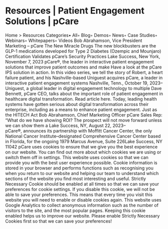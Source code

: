 # Resources | Patient Engagement Solutions | pCare

Home > Resources
Categories• All◦ Blog◦ Demos◦ News◦ Case Studies◦ Webinars◦ Whitepapers◦ Videos
Bob Abrahamson, Vice President Marketing – pCare The New Miracle Drugs The new blockbusters are the GLP-1 medications developed for Type 2 Diabetes (Ozempic and Mounjaro)
Certification Validates pCare’s Security Practices Lake Success, New York, November 7, 2023 pCare®, the leader in interactive patient engagement solutions that improve patient outcomes and make
Have a look at the pCare IPS solution in action. In this video series, we tell the story of Robert, a heart failure patient, and his
Nashville-based Uniguest acquires pCare, a leader in interactive patient engagement systems Nashville, Tenn., October 19, 2023– Uniguest, a global leader in digital engagement technology to multiple
Dave Bennett, pCare CEO, talks about the important role of patient engagement in healthcare digital transformation. Read article here.
Today, leading health systems have gotten serious about digital transformation across their enterprise, including as a means to enhance patient engagement. Just as the HITECH Act
Bob Abrahamson, Chief Marketing Officer pCare Sales Rep: “What do we have showing ROI? The prospect will not move forward unless we can show them a
Lake Success, NY, August 22, 2023–pCare®, announces its partnership with Moffitt Cancer Center, the only National Cancer Institute–designated Comprehensive Cancer Center based in Florida, for the ongoing
1979 Marcus Avenue, Suite 226Lake Success, NY 11042
pCare uses cookies to ensure that we give you the best experience on our website. You can find out more about which cookies we are using or switch them off in settings.
This website uses cookies so that we can provide you with the best user experience possible. Cookie information is stored in your browser and performs functions such as recognising you when you return to our website and helping our team to understand which sections of the website you find most interesting and useful.
Strictly Necessary Cookie should be enabled at all times so that we can save your preferences for cookie settings.
If you disable this cookie, we will not be able to save your preferences. This means that every time you visit this website you will need to enable or disable cookies again.
This website uses Google Analytics to collect anonymous information such as the number of visitors to the site, and the most popular pages.
Keeping this cookie enabled helps us to improve our website.
Please enable Strictly Necessary Cookies first so that we can save your preferences!